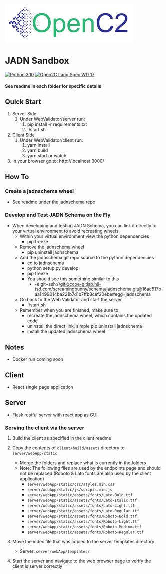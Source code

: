 <a href="https://openc2.org/" target="_blank">![OpenC2](https://github.com/ScreamBun/SB_Utils/blob/master/assets/images/openc2.png?raw=true)</a>
# JADN Sandbox

[![Python 3.10](https://img.shields.io/badge/Python-3.10-blue)](https://www.python.org/downloads/release/python-3100/)
[![Open2C Lang Spec WD 17](https://img.shields.io/badge/Open2C%20Lang%20Spec-WD17-brightgreen)](https://github.com/dlemire60/openc2-oc2ls)

#### See readme in each folder for specific details

## Quick Start

1. Server Side
   1. Under WebValidator/server run: 
      1. pip install -r requirements.txt
      2. ./start.sh
2. Client Side
   1. Under WebValidator/client run: 
      1. yarn install
      2. yarn build
      2. yarn start or watch
3. In your browser go to: http://localhost:3000/

## How To
### Create a jadnschema wheel
* See readme under the jadnschema repo
### Develop and Test JADN Schema on the Fly</i>
* When developing and testing JADN Schema, you can link it directly to your virtual environment to avoid recreating wheels.
  * Within your virtual environment view the python dependencies 
    * pip freeze
  * Remove the jadnschema wheel
    * pip uninstall jadnschema
  * Add the jadnschema git repo source to the python dependencies
    * cd to jadnschema
    * python setup.py develop
    * pip freeze
    * You should see this something similar to this
      * -e git+ssh://git@ccoe-gitlab.hii-tsd.com/screamingbunny/schema/jadnschema.git@16ac517baa1499014ba221b7d1b7ffb3cef20ebe#egg=jadnschema
  * Go back to the Web Validator and start the server
    * ./start.sh
  * Remember when you are finished, make sure to 
    * recreate the jadnschema wheel, which contains the updated code
    * uninstall the direct link, simple pip uninstall jadnschema
    * install the updated jadnschema wheel

## Notes
* Docker run coming soon

## Client
- React single page application

## Server
- Flask restful server with react app as GUI

### Serving the client via the server
1. Build the client as specified in the client readme
2. Copy the contents of `client/build/assets` directory to `server/webApp/static`
	- Merge the folders and replace what is currently in the folders
	- Note: The following files are used by the endpoints page and should not be replaced (Roboto & Lato fonts are also used by the client application)
		- `server/webApp/static/css/styles.min.css`
		- `server/webApp/static/js/scripts.min.js`
		- `server/webApp/static/assets/fonts/Lato-Bold.ttf`
		- `server/webApp/static/assets/fonts/Lato-Italic.ttf`
		- `server/webApp/static/assets/fonts/Lato-Light.ttf`
		- `server/webApp/static/assets/fonts/Lato-Regular.ttf`
		- `server/webApp/static/assets/fonts/Roboto-Bold.ttf`
		- `server/webApp/static/assets/fonts/Roboto-Light.ttf`
		- `server/webApp/static/assets/fonts/Roboto-Medium.ttf`
		- `server/webApp/static/assets/fonts/Roboto-Regular.ttf`
        
3. Move the index file that was copied to the server templates directory
	- Server: `server/webApp/templates/`

4. Start the server and navigate to the web browser page to verify the client is server correctly